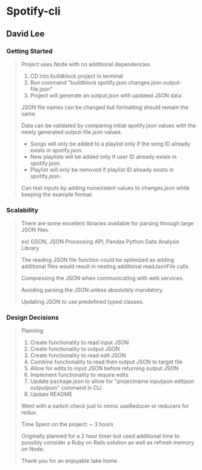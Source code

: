 Spotify-cli
====================
David Lee
---------------------
### Getting Started
>Project uses Node with no additional dependencies
>
> 1. CD into buildblock project in terminal
> 2. Run command "buildblock spotify.json changes.json output-file.json"
> 3. Project will generate an output.json with updated JSON data
>
> JSON file names can be changed but formatting should remain the same.
>
> Data can be validated by comparing initial spotify.json values with the newly generated output-file.json values.
> * Songs will only be added to a playlist only if the song ID already exists in spotify.json.
> * New playlists will be added only if user ID already exists in spotify.json.
> * Playlist will only be removed if playlist ID already exists in spotify.json.
>
> Can test inputs by adding nonexistent values to changes.json while keeping the example format.
>

### Scalability
> There are some excellent libraries available for parsing through large JSON files.
>
> ex) GSON, JSON Processing API, Pandas Python Data Analysis Library
>
> The reading JSON file function could be optimized as adding additional files would result in nesting additional readJsonFile calls.
>
> Compressing the JSON when communicating with web services.
>
> Avoiding parsing the JSON unless absolutely mandatory.
>
> Updating JSON to use predefined typed classes.

### Design Decisions
> Planning
>
> 1. Create functionality to read input JSON
> 2. Create functionality to output JSON
> 3. Create functionality to read edit JSON
> 4. Combine functionality to read then output JSON to target file
> 5. Allow for edits to input JSON before returning output JSON
> 6. Implement functionality to require edits
> 7. Update package.json to allow for "projectname inputjson editjson outputjson" command in CLI
> 8. Update README
>
> Went with a switch check just to mimic useReducer or reducers for redux.
>
> Time Spent on the project: ~ 3 hours
>
> Originally planned for a 2 hour timer but used additional time to possibly consider a Ruby on Rails solution as well as refresh memory on Node.
>
>Thank you for an enjoyable take home.

